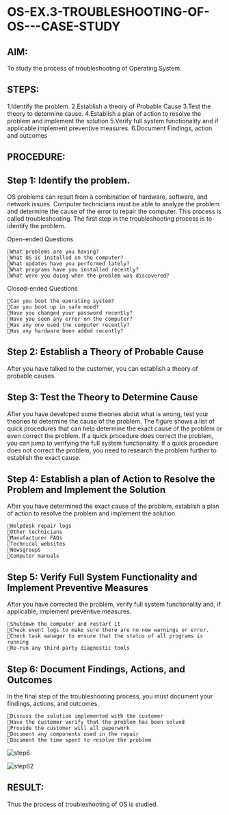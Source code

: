 # OS-EX.3-TROUBLESHOOTING-OF-OS---CASE-STUDY

## AIM:
To study the process of troubleshooting of Operating System.
## STEPS:
1.Identify the problem.
2.Establish a theory of Probable Cause
3.Test the theory to determine cause.
4.Establish a plan of action to resolve the problem and implement the solution
5.Verify full system functionality and if applicable implement preventive measures.
6.Document Findings, action and outcomes
## PROCEDURE:
## Step 1: Identify the problem.
OS problems can result from a combination of hardware, software, and network issues. Computer technicians must be able to analyze the problem and determine the cause of the error to repair the computer. This process is called troubleshooting. The first step in the troubleshooting process is to identify the problem.

Open-ended Questions
```
What problems are you having?
What OS is installed on the computer?
What updates have you performed lately?
What programs have you installed recently?
What were you doing when the problem was discovered?
```
Closed-ended Questions
```
Can you boot the operating system?
Can you boot up in safe mood?
Have you changed your password recently?
Have you seen any error on the computer?
Has any one used the computer recently?
Has any hardware been added recently?
```
## Step 2: Establish a Theory of Probable Cause
After you have talked to the customer, you can establish a theory of probable causes.


## Step 3: Test the Theory to Determine Cause
After you have developed some theories about what is wrong, test your theories to determine the cause of the problem. The figure shows a list of quick procedures that can help determine the exact cause of the problem or even correct the problem. If a quick procedure does correct the problem, you can jump to verifying the full system functionality. If a quick procedure does not correct the problem, you need to research the problem further to establish the exact cause.


## Step 4: Establish a plan of Action to Resolve the Problem and Implement the Solution
After you have determined the exact cause of the problem, establish a plan of action to resolve the problem and implement the solution.
```
Helpdesk repair logs
Other technicians
Manufacturer FAQs
Technical websites
Newsgroups
Computer manuals
```

## Step 5: Verify Full System Functionality and Implement Preventive Measures
After you have corrected the problem, verify full system functionality and, if applicable, implement preventive measures.
```
Shutdown the computer and restart it
Check event logs to make sure there are no new warnings or error.
Check task manager to ensure that the status of all programs is running
Re-run any third party diagnostic tools
```



## Step 6: Document Findings, Actions, and Outcomes
In the final step of the troubleshooting process, you must document your findings, actions, and outcomes.
```
Discuss the solution implemented with the customer
Have the customer verify that the problem has been solved
Provide the customer will all paperwork
Document any components used in the repair
Document the time spent to resolve the problem
```
![step6](https://github.com/JAYAVARTHAN-P/OS-EX.3-TROUBLESHOOTING-OF-OS---CASE-STUDY/assets/121369281/35ea360f-f387-4f97-92c9-da4072d8aaa6)

![step62](https://github.com/JAYAVARTHAN-P/OS-EX.3-TROUBLESHOOTING-OF-OS---CASE-STUDY/assets/121369281/3fd481f0-c1e4-457c-b2d3-8b05416466a3)


## RESULT:
Thus the process of troubleshooting of OS is studied.
